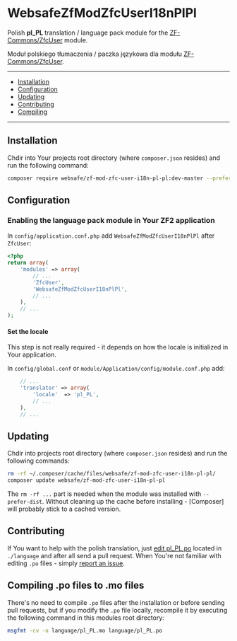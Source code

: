 WebsafeZfModZfcUserI18nPlPl
================================================================================

Polish **pl_PL** translation / language pack module for the [ZF-Commons/ZfcUser]
module.

Moduł polskiego tłumaczenia / paczka językowa dla modułu [ZF-Commons/ZfcUser].


* * *


 + [Installation](#installation)
 + [Configuration](#configuration)
 + [Updating](#updating)
 + [Contributing](#contributing)
 + [Compiling](#compiling-po-files-to-mo-files)


* * *


Installation
--------------------------------------------------------------------------------

Chdir into Your projects root directory (where `composer.json` resides)
and run the following command:

~~~~ bash
composer require websafe/zf-mod-zfc-user-i18n-pl-pl:dev-master --prefer-dist
~~~~



Configuration
--------------------------------------------------------------------------------

### Enabling the language pack module in Your ZF2 application

In `config/application.conf.php` add `WebsafeZfModZfcUserI18nPlPl` after 
`ZfcUser`:

~~~~ php
<?php
return array(
    'modules' => array(
        // ...
        'ZfcUser',
        'WebsafeZfModZfcUserI18nPlPl',
        // ...
    ),
    // ...
);
~~~~



#### Set the locale

This step is not really required - it depends on how the locale is initialized
in Your application. 

In `config/global.conf` or `module/Application/config/module.conf.php` add:

~~~~ php
    // ...
    'translator' => array(
        'locale'  => 'pl_PL',
        // ...
    ),
    // ...
~~~~



Updating
--------------------------------------------------------------------------------

Chdir into projects root directory (where `composer.json` resides)
and run the following commands:

~~~~ bash
rm -rf ~/.composer/cache/files/websafe/zf-mod-zfc-user-i18n-pl-pl/
composer update websafe/zf-mod-zfc-user-i18n-pl-pl
~~~~

The `rm -rf ...` part is needed when the module was installed with 
`--prefer-dist`. Without cleaning up the cache before installing - [Composer]
will probably stick to a cached version.



Contributing
--------------------------------------------------------------------------------

If You want to help with the polish translation, just [edit pl_PL.po] located
in `./language` and after all send a pull request. When You're not familiar
with editing `.po` files - simply [report an issue].



Compiling .po files to .mo files
--------------------------------------------------------------------------------

There's no need to compile `.po` files after the installation or before sending 
pull requests, but if you modify the `.po` file locally, recompile it by 
executing the following command in this modules root directory:

~~~~ bash
msgfmt -cv -o language/pl_PL.mo language/pl_PL.po
~~~~



[ZF-Commons/ZfcUser]: https://github.com/ZF-Commons/ZfcUser "ZfcUser is a user registration and authentication module for Zend Framework 2."
[edit pl_PL.po]: https://github.com/websafe/zf-mod-zfc-user-i18n-pl-pl/edit/master/language/pl_PL.po
[report an issue]: https://github.com/websafe/zf-mod-zfc-user-i18n-pl-pl/issues/new
